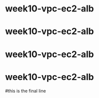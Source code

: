 # week10-vpc-ec2-alb
# week10-vpc-ec2-alb
# week10-vpc-ec2-alb
# week10-vpc-ec2-alb
#this is the final line

